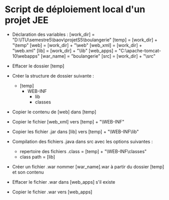# Script de déploiement local d'un projet JEE

- Déclaration des variables :
    [work_dir] = "D:\ITU\semestre5\baov\projetS5\boulangerie"
    [temp] = [work_dir] + "\temp"
    [web] = [work_dir] + "\web"
    [web_xml] = [work_dir] + "\web.xml"
    [lib] = [work_dir] + "\lib"
    [web_apps] = "C:\apache-tomcat-10\webapps"
    [war_name] = "boulangerie"
    [src] = [work_dir] + "\src"

- Effacer le dossier [temp]

- Créer la structure de dossier suivante :
    - [temp]
        - WEB-INF
            - lib
            - classes

- Copier le contenu de [web] dans [temp]

- Copier le fichier [web_xml] vers [temp] + "\WEB-INF"

- Copier les fichier .jar dans [lib] vers [temp] + "\WEB-INF\lib"

- Compilation des fichiers .java dans src avec les options suivantes :
    - repertoire des fichiers .class = [temp] + "\WEB-INF\classes"
    - class path = [lib]

- Créer un fichier .war nommer [war_name].war à partir du dossier [temp] et son contenu

- Effacer le fichier .war dans [web_apps] s'il existe

- Copier le fichier .war vers [web_apps]
